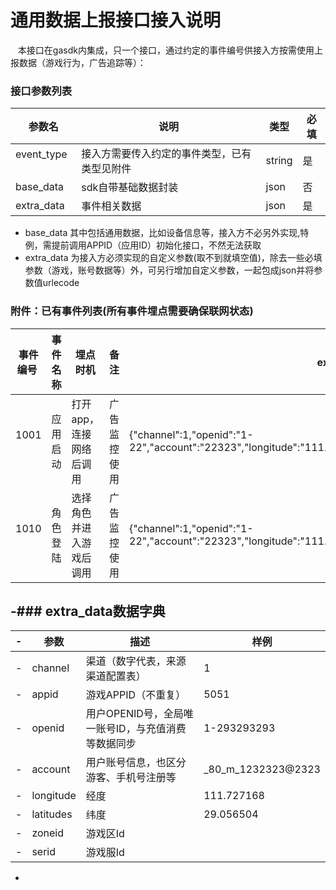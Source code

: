 通用数据上报接口接入说明
=========================
    本接口在gasdk内集成，只一个接口，通过约定的事件编号供接入方按需使用上报数据（游戏行为，广告追踪等）：

### 接口参数列表

| 参数名   | 说明   | 类型   | 必填 |
|----------|--------|--------|------|
| event_type   | 接入方需要传入约定的事件类型，已有类型见附件 | string | 是 |
| base_data   | sdk自带基础数据封装 | json | 否  |
| extra_data   | 事件相关数据| json | 是 |

* base_data 其中包括通用数据，比如设备信息等，接入方不必另外实现,特例，需提前调用APPID（应用ID）初始化接口，不然无法获取
* extra_data 为接入方必须实现的自定义参数(取不到就填空值)，除去一些必填参数（游戏，账号数据等）外，可另行增加自定义参数，一起包成json并将参数值urlecode

### 附件：已有事件列表(所有事件埋点需要确保联网状态)
| 事件编号  | 事件名称 | 埋点时机 | 备注 | extra_data必填参数
|----------|--------|--------|------|------|
| 1001   | 应用启动 | 打开app，连接网络后调用 | 广告监控使用 | {"channel":1,"openid":"1-22","account":"22323","longitude":"111.727168","latitudes":"29.056504"}
| 1010   | 角色登陆 | 选择角色并进入游戏后调用 | 广告监控使用 | {"channel":1,"openid":"1-22","account":"22323","longitude":"111.727168","latitudes":"29.056504","zoneid":1,"servid":2}

-### extra_data数据字典
 -
 -|参数|描述|样例|
 -|---|---|---|
 -|channel|渠道（数字代表，来源渠道配置表）|1|
 -|appid|游戏APPID（不重复）|5051|
 -|openid|用户OPENID号，全局唯一账号ID，与充值消费等数据同步|1-293293293|
 -|account|用户账号信息，也区分游客、手机号注册等| _80_m_1232323@2323 |
 -|longitude|经度|111.727168|
 -|latitudes|纬度|29.056504|
 -|zoneid|游戏区Id||
 -|serid|游戏服Id||
 -

